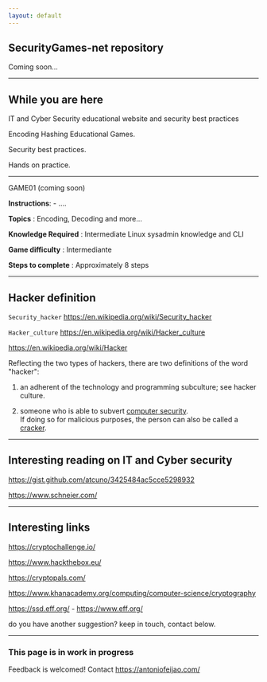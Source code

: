 ```yaml
---
layout: default
---
```


## SecurityGames-net repository

Coming soon...

----

## While you are here

IT and Cyber Security educational website and security best practices

Encoding Hashing Educational Games.

Security best practices.

Hands on practice.

---

GAME01 (coming soon)

**Instructions**: - ....

**Topics** : Encoding, Decoding and more...

**Knowledge Required** : Intermediate Linux sysadmin knowledge and CLI

**Game difficulty** : Intermediante

**Steps to complete** : Approximately 8 steps

---

## Hacker definition

`Security_hacker`
<https://en.wikipedia.org/wiki/Security_hacker>

`Hacker_culture`
<https://en.wikipedia.org/wiki/Hacker_culture>

<https://en.wikipedia.org/wiki/Hacker>


Reflecting the two types of hackers, there are two definitions of the word "hacker":

1) an adherent of the technology and programming subculture; see hacker culture.

2) someone who is able to subvert [computer security](https://en.wikipedia.org/wiki/Computer_security).  
  If doing so for malicious purposes, the person can also be called a [cracker](https://en.wikipedia.org/wiki/Security_hacker).

---

## Interesting reading on IT and Cyber security

<https://gist.github.com/atcuno/3425484ac5cce5298932>

<https://www.schneier.com/>

---

## Interesting links

<https://cryptochallenge.io/>

<https://www.hackthebox.eu/>

<https://cryptopals.com/>

<https://www.khanacademy.org/computing/computer-science/cryptography>

<https://ssd.eff.org/> - <https://www.eff.org/>

do you have another suggestion? keep in touch, contact below.

---

### This page is in work in progress

Feedback is welcomed! Contact <https://antoniofeijao.com/>
